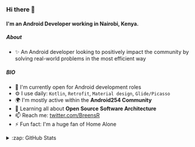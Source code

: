### Hi there 👋

#### I'm an Android Developer working in Nairobi, Kenya.

##### About

- ✨ An  Android developer looking to positively impact the community by solving real-world problems in the most efficient way

##### BIO

- 🏢 I'm currently open for Android development roles
- ⚙️ I use daily: `Kotlin`, `Retrofit`, `Material design`, `Glide/Picasso`
- 🌍 I'm mostly active within the **Android254 Community**
- 🌱 Learning all about **Open Source** **Software Architecture**
- 📫 Reach me: [twitter.com/BreensR](https://twitter.com/BreensR)
- ⚡️ Fun fact: I'm a huge fan of Home Alone

<details>
  <summary>:zap: GitHub Stats</summary>

  <img align="left" alt="Anna's GitHub Stats" src="https://github-readme-stats.vercel.app/api?username=arsentieva&show_icons=true&hide_border=true" />

</details>
